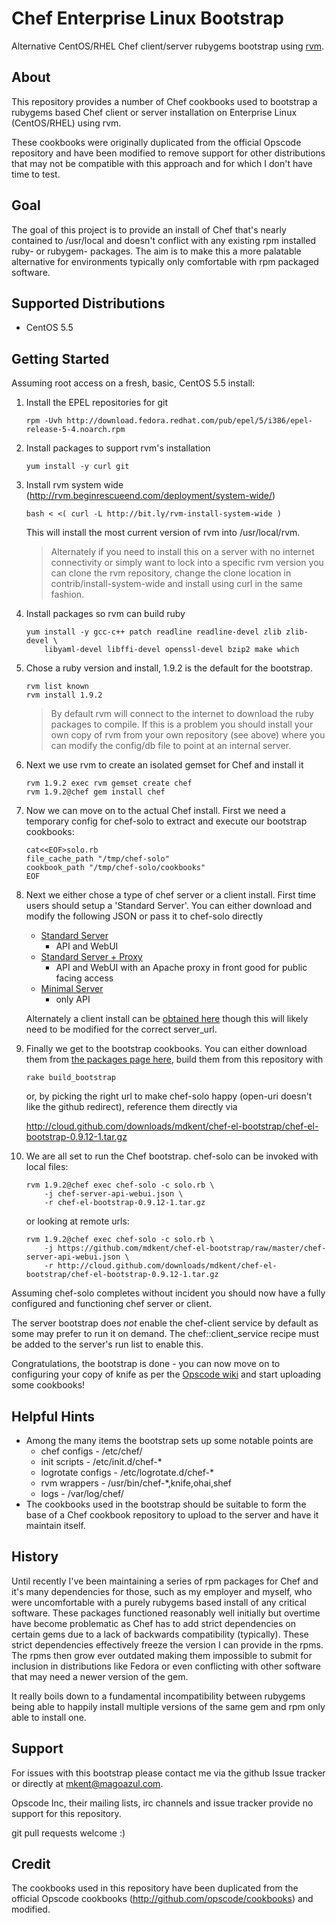 Chef Enterprise Linux Bootstrap
===============================

Alternative CentOS/RHEL Chef client/server rubygems bootstrap using
[rvm](http://rvm.beginrescueend.com/).


About
-----

This repository provides a number of Chef cookbooks used to bootstrap a
rubygems based Chef client or server installation on Enterprise Linux
(CentOS/RHEL) using rvm.

These cookbooks were originally duplicated from the official Opscode repository
and have been modified to remove support for other distributions that may not
be compatible with this approach and for which I don't have time to test.


Goal
----

The goal of this project is to provide an install of Chef that's nearly
contained to /usr/local and doesn't conflict with any existing rpm installed
ruby- or rubygem- packages. The aim is to make this a more palatable
alternative for environments typically only comfortable with rpm packaged
software.


Supported Distributions
-----------------------

* CentOS 5.5


Getting Started
---------------

Assuming root access on a fresh, basic, CentOS 5.5 install:

1. Install the EPEL repositories for git

       rpm -Uvh http://download.fedora.redhat.com/pub/epel/5/i386/epel-release-5-4.noarch.rpm

2. Install packages to support rvm's installation

       yum install -y curl git

3. Install rvm system wide (http://rvm.beginrescueend.com/deployment/system-wide/)

       bash < <( curl -L http://bit.ly/rvm-install-system-wide )

   This will install the most current version of rvm into /usr/local/rvm.

   > Alternately if you need to install this on a server with no internet
   > connectivity or simply want to lock into a specific rvm version you can
   > clone the rvm repository, change the clone location in
   > contrib/install-system-wide and install using curl in the same fashion.

4. Install packages so rvm can build ruby

       yum install -y gcc-c++ patch readline readline-devel zlib zlib-devel \
           libyaml-devel libffi-devel openssl-devel bzip2 make which

5. Chose a ruby version and install, 1.9.2 is the default for the bootstrap.

       rvm list known
       rvm install 1.9.2

   > By default rvm will connect to the internet to download the ruby packages
   > to compile. If this is a problem you should install your own copy of rvm
   > from your own repository (see above) where you can modify the config/db
   > file to point at an internal server.

6. Next we use rvm to create an isolated gemset for Chef and install it

       rvm 1.9.2 exec rvm gemset create chef
       rvm 1.9.2@chef gem install chef

7. Now we can move on to the actual Chef install. First we need a temporary
   config for chef-solo to extract and execute our bootstrap cookbooks:

       cat<<EOF>solo.rb
       file_cache_path "/tmp/chef-solo"
       cookbook_path "/tmp/chef-solo/cookbooks"
       EOF

8. Next we either chose a type of chef server or a client install. First time
   users should setup a 'Standard Server'. You can either download and modify
   the following JSON or pass it to chef-solo directly
   * [Standard Server](https://github.com/mdkent/chef-el-bootstrap/raw/master/chef-server-api-webui.json)
     - API and WebUI
   * [Standard Server + Proxy](https://github.com/mdkent/chef-el-bootstrap/raw/master/chef-server-api-webui-proxy.json)
     - API and WebUI with an Apache proxy in front good for public facing access
   * [Minimal Server](https://github.com/mdkent/chef-el-bootstrap/raw/master/chef-server-api.json)
     - only API

   Alternately a client install can be
   [obtained here](https://github.com/mdkent/chef-el-bootstrap/raw/master/chef-client.json)
   though this will likely need to be modified for the correct server_url.

9. Finally we get to the bootstrap cookbooks. You can either
   download them from
   [the packages page here](https://github.com/mdkent/chef-el-bootstrap/archives/master),
   build them from this repository with

       rake build_bootstrap

   or, by picking the right url to make chef-solo happy (open-uri doesn't like
   the github redirect), reference them directly via

   http://cloud.github.com/downloads/mdkent/chef-el-bootstrap/chef-el-bootstrap-0.9.12-1.tar.gz

10. We are all set to run the Chef bootstrap. chef-solo can be invoked with
    local files:

        rvm 1.9.2@chef exec chef-solo -c solo.rb \
            -j chef-server-api-webui.json \
            -r chef-el-bootstrap-0.9.12-1.tar.gz 

    or looking at remote urls:

        rvm 1.9.2@chef exec chef-solo -c solo.rb \
            -j https://github.com/mdkent/chef-el-bootstrap/raw/master/chef-server-api-webui.json \
            -r http://cloud.github.com/downloads/mdkent/chef-el-bootstrap/chef-el-bootstrap-0.9.12-1.tar.gz

Assuming chef-solo completes without incident you should now have a fully
configured and functioning chef server or client.

The server bootstrap does *not* enable the chef-client service by default as
some may prefer to run it on demand. The chef::client_service recipe must be
added to the server's run list to enable this.

Congratulations, the bootstrap is done - you can now move on to configuring your
copy of knife as per the
[Opscode wiki](http://wiki.opscode.com/display/chef/Bootstrap+Chef+RubyGems+Installation#BootstrapChefRubyGemsInstallation-ConfiguretheCommandLineClient)
and start uploading some cookbooks!


Helpful Hints
-------------

* Among the many items the bootstrap sets up some notable points are
  * chef configs - /etc/chef/
  * init scripts - /etc/init.d/chef-*
  * logrotate configs - /etc/logrotate.d/chef-*
  * rvm wrappers - /usr/bin/chef-*,knife,ohai,shef
  * logs - /var/log/chef/
* The cookbooks used in the bootstrap should be suitable to form the base of a
Chef cookbook repository to upload to the server and have it maintain itself.


History
-------

Until recently I've been maintaining a series of rpm packages for Chef and it's
many dependencies for those, such as my employer and myself, who were
uncomfortable with a purely rubygems based install of any critical software.
These packages functioned reasonably well initially but overtime have become
problematic as Chef has to add strict dependencies on certain gems due to a
lack of backwards compatibility (typically). These strict dependencies
effectively freeze the version I can provide in the rpms. The rpms then grow
ever outdated making them impossible to submit for inclusion in distributions
like Fedora or even conflicting with other software that may need a newer
version of the gem. 

It really boils down to a fundamental incompatibility between rubygems being
able to happily install multiple versions of the same gem and rpm only able to
install one.


Support
-------

For issues with this bootstrap please contact me via the github Issue tracker
or directly at mkent@magoazul.com.

Opscode Inc, their mailing lists, irc channels and issue tracker provide no
support for this repository.

git pull requests welcome :)


Credit
------

The cookbooks used in this repository have been duplicated from the official
Opscode cookbooks (http://github.com/opscode/cookbooks) and modified.
